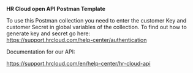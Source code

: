 **HR Cloud open API Postman Template**


To use this Postman collection you need to enter the customer Key and customer Secret in global variables of the collection. 
To find out how to generate key and secret go here:  
https://support.hrcloud.com/help-center/authentication


Documentation for our API:

https://support.hrcloud.com/en/help-center/hr-cloud-api
